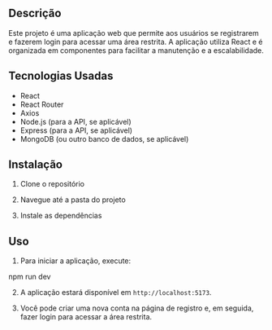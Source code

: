 ## Descrição

Este projeto é uma aplicação web que permite aos usuários se registrarem e fazerem login para acessar uma área restrita. A aplicação utiliza React e é organizada em componentes para facilitar a manutenção e a escalabilidade.

## Tecnologias Usadas

- React
- React Router
- Axios
- Node.js (para a API, se aplicável)
- Express (para a API, se aplicável)
- MongoDB (ou outro banco de dados, se aplicável)

## Instalação

1. Clone o repositório
    
2. Navegue até a pasta do projeto
   
3. Instale as dependências

## Uso

1. Para iniciar a aplicação, execute:

npm run dev
   
2. A aplicação estará disponível em `http://localhost:5173`.

3. Você pode criar uma nova conta na página de registro e, em seguida, fazer login para acessar a área restrita.
